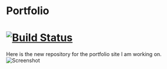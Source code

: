 # Portfolio
[![Build Status](https://travis-ci.org/kwick6/Portfolio.png?branch=master)](https://travis-ci.org/kwick6/Portfolio)
=========

Here is the new repository for the portfolio site I am working on.
![Screenshot](https://raw.github.com/kwick6/Portfolio/master/app/assets/images/test-passed.png)
